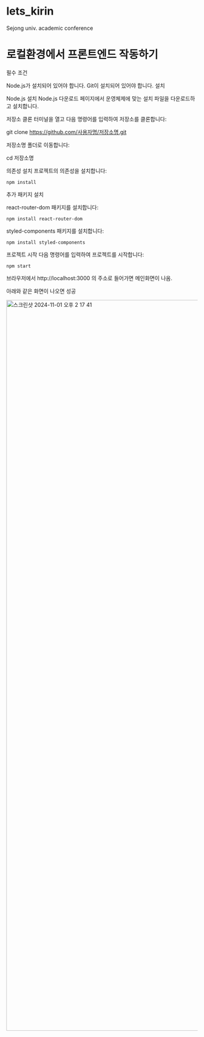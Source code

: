 # lets_kirin
Sejong univ. academic conference

# 로컬환경에서 프론트엔드 작동하기

필수 조건

Node.js가 설치되어 있어야 합니다.
Git이 설치되어 있어야 합니다.
설치

Node.js 설치 Node.js 다운로드 페이지에서 운영체제에 맞는 설치 파일을 다운로드하고 설치합니다.

저장소 클론 터미널을 열고 다음 명령어를 입력하여 저장소를 클론합니다:

git clone https://github.com/사용자명/저장소명.git

저장소명 폴더로 이동합니다:

cd 저장소명

의존성 설치 프로젝트의 의존성을 설치합니다:

````
npm install
````

추가 패키지 설치

react-router-dom 패키지를 설치합니다:

````
npm install react-router-dom
````

styled-components 패키지를 설치합니다:

````
npm install styled-components
````

프로젝트 시작 다음 명령어를 입력하여 프로젝트를 시작합니다:

````
npm start
````

브라우저에서 http://localhost:3000 의 주소로 들어가면 메인화면이 나옴.



아래와 같은 화면이 나오면 성공 

<img width="1920" alt="스크린샷 2024-11-01 오후 2 17 41" src="https://github.com/user-attachments/assets/66c20f6b-f5dd-4bbd-af74-e4d8d334b658">
